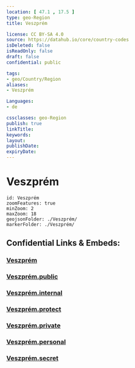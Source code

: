 ```yaml
---
location: [ 47.1 , 17.5 ] 
type: geo-Region
title: Veszprém

license: CC BY-SA 4.0
source: https://datahub.io/core/country-codes
isDeleted: false
isReadOnly: false
draft: false
confidential: public

tags:
- geo/Country/Region
aliases:
- Veszprém

Languages:
- de

cssclasses: geo-Region
publish: true
linkTitle: 
keywords: 
layout: 
publishDate: 
expiryDate: 
---
```


# Veszprém

```leaflet
id: Veszprém
zoomFeatures: true 
minZoom: 2 
maxZoom: 18
geojsonFolder: ./Veszprém/
markerFolder: ./Veszprém/
```


## Confidential Links & Embeds: 

### [Veszprém](/_Standards/Earth/Continent/Europe/Europe~East/Hungary/Counties~Hungary/Veszprém.md) 

### [Veszprém.public](/_public/Earth/Continent/Europe/Europe~East/Hungary/Counties~Hungary/Veszprém.public.md) 

### [Veszprém.internal](/_internal/Earth/Continent/Europe/Europe~East/Hungary/Counties~Hungary/Veszprém.internal.md) 

### [Veszprém.protect](/_protect/Earth/Continent/Europe/Europe~East/Hungary/Counties~Hungary/Veszprém.protect.md) 

### [Veszprém.private](/_private/Earth/Continent/Europe/Europe~East/Hungary/Counties~Hungary/Veszprém.private.md) 

### [Veszprém.personal](/_personal/Earth/Continent/Europe/Europe~East/Hungary/Counties~Hungary/Veszprém.personal.md) 

### [Veszprém.secret](/_secret/Earth/Continent/Europe/Europe~East/Hungary/Counties~Hungary/Veszprém.secret.md)

